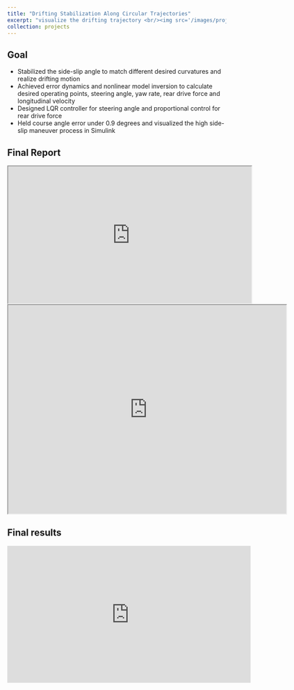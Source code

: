 ```yaml
---
title: "Drifting Stabilization Along Circular Trajectories"
excerpt: "visualize the drifting trajectory <br/><img src='/images/projects/NTUT/drifting_architecture.png'>"
collection: projects
---
```


## Goal

* Stabilized the side-slip angle to match different desired curvatures and realize drifting motion
* Achieved error dynamics and nonlinear model inversion to calculate desired operating points, steering angle, yaw rate, rear drive force and longitudinal velocity
* Designed LQR controller for steering angle and proportional control for rear drive force
* Held course angle error under 0.9 degrees and visualized the high side-slip maneuver process in Simulink

## Final Report
<iframe src="https://drive.google.com/file/d/1bVhZXYxDoGGf3J8VWpzKh8qUZeTXuqPU/preview" width="560" height="315"></iframe>

<iframe src="https://drive.google.com/file/d/1bVhZXYxDoGGf3J8VWpzKh8qUZeTXuqPU/preview" width="640" height="480"></iframe>

## Final results

<iframe width="560" height="315" src="https://www.youtube.com/embed/wwEMqDIFKgo" frameborder="0" allow="accelerometer; autoplay; clipboard-write; encrypted-media; gyroscope; picture-in-picture" allowfullscreen></iframe>
